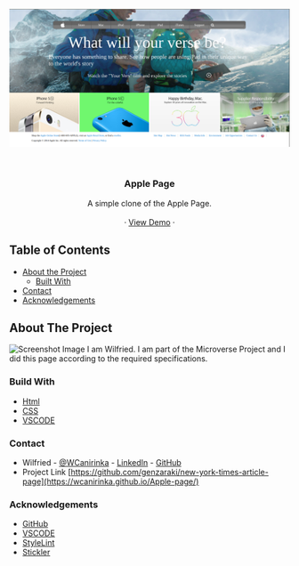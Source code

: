 <!-- PROJECT LOGO -->
![Screenshot Image](images/Screenshot-apple-page.png)

<br />
<p align="center">
   <h3 align="center">Apple Page</h3>

  <p align="center">
    A simple clone of the Apple Page.
    <br />    
    <br />
    ·
     <a href="https://wcanirinka.github.io/Apple-page/">View Demo</a>
    ·    
  </p>
</p>

<!-- TABLE OF CONTENTS -->
## Table of Contents

* [About the Project](#about-the-project)
  * [Built With](#built-with)
* [Contact](#contact)
* [Acknowledgements](#acknowledgements)



<!-- ABOUT THE PROJECT -->
## About The Project

![Screenshot Image](images/screen-shot.png)
  I am Wilfried. I am part of the Microverse Project and I did this page according to the required specifications.  


### Build With

* [Html]()
* [CSS]()
* [VSCODE]()


### Contact
* Wilfried - [@WCanirinka](https://twitter.com/WCanirinka)  - [LinkedIn](https://www.linkedin.com/in/wilfried-canirinka-884ab0b6/) - [GitHub](https://github.com/WCanirinka)
* Project Link [https://github.com/genzaraki/new-york-times-article-page](https://wcanirinka.github.io/Apple-page/)

### Acknowledgements

* [GitHub](https://github.com)
* [VSCODE]()
* [StyleLint]()
* [Stickler]()
